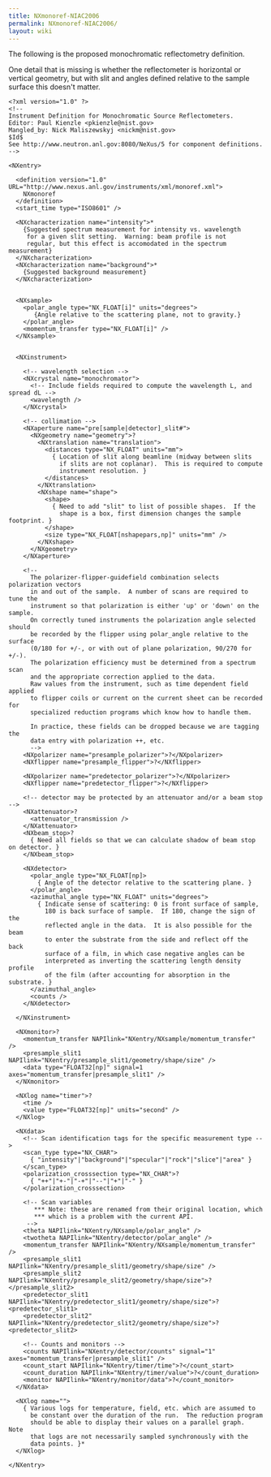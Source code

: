```yaml
---
title: NXmonoref-NIAC2006
permalink: NXmonoref-NIAC2006/
layout: wiki
---
```


The following is the proposed monochromatic reflectometry definition.

One detail that is missing is whether the reflectometer is horizontal or
vertical geometry, but with slit and angles defined relative to the
sample surface this doesn't matter.

    <?xml version="1.0" ?>
    <!--
    Instrument Definition for Monochromatic Source Reflectometers.
    Editor: Paul Kienzle <pkienzle@nist.gov>
    Mangled_by: Nick Maliszewskyj <nickm@nist.gov>
    $Id$
    See http://www.neutron.anl.gov:8080/NeXus/5 for component definitions.
    -->

    <NXentry>

      <definition version="1.0" URL="http://www.nexus.anl.gov/instruments/xml/monoref.xml">
        NXmonoref
      </definition>
      <start_time type="ISO8601" />

      <NXcharacterization name="intensity">*
        {Suggested spectrum measurement for intensity vs. wavelength
         for a given slit setting.  Warning: beam profile is not 
         regular, but this effect is accomodated in the spectrum measurement}
      </NXcharacterization>
      <NXcharacterization name="background">*
        {Suggested background measurement}
      </NXcharacterization>


      <NXsample>
        <polar_angle type="NX_FLOAT[i]" units="degrees">
           {Angle relative to the scattering plane, not to gravity.}
        </polar_angle>
        <momentum_transfer type="NX_FLOAT[i]" />
      </NXsample>


      <NXinstrument>

        <!-- wavelength selection -->
        <NXcrystal name="monochromator">
          <!-- Include fields required to compute the wavelength L, and spread dL -->
          <wavelength />
        </NXcrystal>

        <!-- collimation -->
        <NXaperture name="pre[sample|detector]_slit#">
          <NXgeometry name="geometry">?
            <NXtranslation name="translation">
              <distances type="NX_FLOAT" units="mm">
                { Location of slit along beamline (midway between slits 
                  if slits are not coplanar).  This is required to compute 
                  instrument resolution. }
              </distances>          
            </NXtranslation>
            <NXshape name="shape">
              <shape>
                { Need to add "slit" to list of possible shapes.  If the
                  shape is a box, first dimension changes the sample footprint. }
              </shape>
              <size type="NX_FLOAT[nshapepars,np]" units="mm" />
            </NXshape>
          </NXgeometry>
        </NXaperture>

        <!-- 
          The polarizer-flipper-guidefield combination selects polarization vectors 
          in and out of the sample.  A number of scans are required to tune the 
          instrument so that polarization is either 'up' or 'down' on the sample.  
          On correctly tuned instruments the polarization angle selected should 
          be recorded by the flipper using polar_angle relative to the surface 
          (0/180 for +/-, or with out of plane polarization, 90/270 for +/-).  
          The polarization efficiency must be determined from a spectrum scan
          and the appropriate correction applied to the data.
          Raw values from the instrument, such as time dependent field applied
          to flipper coils or current on the current sheet can be recorded for
          specialized reduction programs which know how to handle them.

          In practice, these fields can be dropped because we are tagging the
          data entry with polarization ++, etc.
          -->
        <NXpolarizer name="presample_polarizer">?</NXpolarizer>
        <NXflipper name="presample_flipper">?</NXflipper>

        <NXpolarizer name="predetector_polarizer">?</NXpolarizer>
        <NXflipper name="predetector_flipper">?</NXflipper>

        <!-- detector may be protected by an attenuator and/or a beam stop -->
        <NXattenuator>?
          <attenuator_transmission />
        </NXattenuator>
        <NXbeam_stop>?
          { Need all fields so that we can calculate shadow of beam stop on detector. }
        </NXbeam_stop>

        <NXdetector>
          <polar_angle type="NX_FLOAT[np]>
            { Angle of the detector relative to the scattering plane. }
          </polar_angle>
          <azimuthal_angle type="NX_FLOAT" units="degrees">
            { Indicate sense of scattering: 0 is front surface of sample, 
              180 is back surface of sample.  If 180, change the sign of the
              reflected angle in the data.  It is also possible for the beam
              to enter the substrate from the side and reflect off the back 
              surface of a film, in which case negative angles can be 
              interpreted as inverting the scattering length density profile
              of the film (after accounting for absorption in the substrate. }
          </azimuthal_angle>
          <counts />
        </NXdetector>

      </NXinstrument>

      <NXmonitor>?
        <momentum_transfer NAPIlink="NXentry/NXsample/momentum_transfer" />
        <presample_slit1 NAPIlink="NXentry/presample_slit1/geometry/shape/size" />
        <data type="FLOAT32[np]" signal=1 axes="momentum_transfer|presample_slit1" />
      </NXmonitor>

      <NXlog name="timer">?
        <time />
        <value type="FLOAT32[np]" units="second" />
      </NXlog>

      <NXdata>
        <!-- Scan identification tags for the specific measurement type -->
        <scan_type type="NX_CHAR"> 
          { "intensity"|"background"|"specular"|"rock"|"slice"|"area" }
        </scan_type>
        <polarization_crosssection type="NX_CHAR">?
          { "++"|"+-"|"-+"|"--"|"+"|"-" }
        </polarization_crosssection>

        <!-- Scan variables
           *** Note: these are renamed from their original location, which
           *** which is a problem with the current API.
         -->
        <theta NAPIlink="NXentry/NXsample/polar_angle" />
        <twotheta NAPIlink="NXentry/detector/polar_angle" />
        <momentum_transfer NAPIlink="NXentry/NXsample/momentum_transfer" />
        <presample_slit1 NAPIlink="NXentry/presample_slit1/geometry/shape/size" />
        <presample_slit2 NAPIlink="NXentry/presample_slit2/geometry/shape/size">?</presample_slit2>
        <predetector_slit1 NAPIlink="NXentry/predetector_slit1/geometry/shape/size">?<predetector_slit1>
        <predetector_slit2" NAPIlink="NXentry/predetector_slit2/geometry/shape/size">?<predetector_slit2>

        <!-- Counts and monitors -->
        <counts NAPIlink="NXentry/detector/counts" signal="1" axes="momentum_transfer|presample_slit1" />
        <count_start NAPIlink="NXentry/timer/time">?</count_start>
        <count_duration NAPIlink="NXentry/timer/value">?</count_duration>
        <monitor NAPIlink="NXentry/monitor/data">?</count_monitor>
      </NXdata>

      <NXlog name="">
        { Various logs for temperature, field, etc. which are assumed to
          be constant over the duration of the run.  The reduction program
          should be able to display their values on a parallel graph.  Note
          that logs are not necessarily sampled synchronously with the
          data points. }*
      </NXlog>

    </NXentry>
